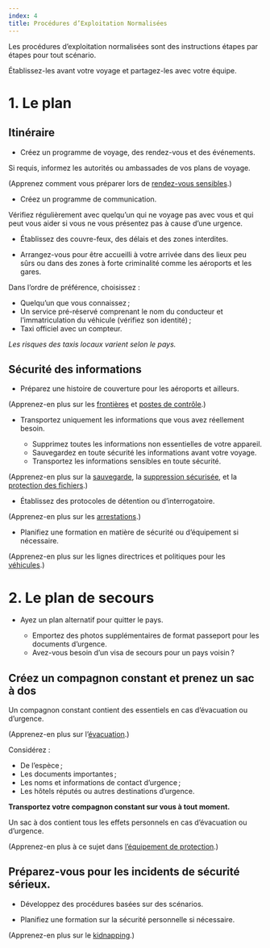 ```yaml
---
index: 4
title: Procédures d’Exploitation Normalisées
---
```

Les procédures d’exploitation normalisées sont des instructions étapes par étapes pour tout scénario.

Établissez-les avant votre voyage et partagez-les avec votre équipe.

# 1. Le plan

## Itinéraire
*   Créez un programme de voyage, des rendez-vous et des événements.

Si requis, informez les autorités ou ambassades de vos plans de voyage.

(Apprenez comment vous préparer lors de [rendez-vous sensibles](umbrella://work/meetings).)

*   Créez un programme de communication.

Vérifiez régulièrement avec quelqu’un qui ne voyage pas avec vous et qui peut vous aider si vous ne vous présentez pas à cause d’une urgence.

*   Établissez des couvre-feux, des délais et des zones interdites.

*   Arrangez-vous pour être accueilli à votre arrivée dans des lieux peu sûrs ou dans des zones à forte criminalité comme les aéroports et les gares.

Dans l’ordre de préférence, choisissez :

*   Quelqu’un que vous connaissez ;
*   Un service pré-réservé comprenant le nom du conducteur et l’immatriculation du véhicule (vérifiez son identité) ;
*   Taxi officiel avec un compteur.

*Les risques des taxis locaux varient selon le pays.*

## Sécurité des informations
*    Préparez une histoire de couverture pour les aéroports et ailleurs.

(Apprenez-en plus sur les [frontières](umbrella://travel/borders) et [postes de contrôle](umbrella://travel/checkpoints).)

*   Transportez uniquement les informations que vous avez réellement besoin.

    * Supprimez toutes les informations non essentielles de votre appareil.
    * Sauvegardez en toute sécurité les informations avant votre voyage.
    * Transportez les informations sensibles en toute sécurité.

(Apprenez-en plus sur la [sauvegarde](umbrella://information/backing-up), la [suppression sécurisée](umbrella://information/safely-deleting), et la [protection des fichiers](umbrella://information/protecting-files).)

*   Établissez des protocoles de détention ou d’interrogatoire.

(Apprenez-en plus sur les [arrestations](umbrella://incident-response/arrests).)

*   Planifiez une formation en matière de sécurité ou d’équipement si nécessaire.

(Apprenez-en plus sur les lignes directrices et politiques pour les [véhicules](umbrella://travel/vehicles).)

# 2. Le plan de secours

*   Ayez un plan alternatif pour quitter le pays.

    * Emportez des photos supplémentaires de format passeport pour les documents d’urgence.
    * Avez-vous besoin d’un visa de secours pour un pays voisin ?

## Créez un compagnon constant et prenez un sac à dos

Un compagnon constant contient des essentiels en cas d’évacuation ou d’urgence.

(Apprenez-en plus sur l’[évacuation](umbrella://incident-response/evacuation).)

Considérez :

*   De l’espèce ;
*   Les documents importantes ;
*   Les noms et informations de contact d’urgence ;
*   Les hôtels réputés ou autres destinations d’urgence.

**Transportez votre compagnon constant sur vous à tout moment.**

Un sac à dos contient tous les effets personnels en cas d’évacuation ou d’urgence.

(Apprenez-en plus à ce sujet dans [l’équipement de protection](umbrella://travel/protective-equipment).)

## Préparez-vous pour les incidents de sécurité sérieux.

*   Développez des procédures basées sur des scénarios.

*   Planifiez une formation sur la sécurité personnelle si nécessaire.

(Apprenez-en plus sur le [kidnapping](umbrella://incident-response/kidnapping).)
